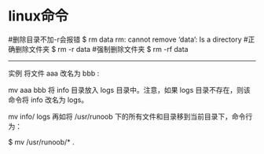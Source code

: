 # linux命令
#删除目录不加-r会报错
$ rm data
rm: cannot remove ‘data’: Is a directory
#正确删除文件夹
$ rm -r data
#强制删除文件夹
$ rm -rf data
******
实例
将文件 aaa 改名为 bbb :

mv aaa bbb
将 info 目录放入 logs 目录中。注意，如果 logs 目录不存在，则该命令将 info 改名为 logs。

mv info/ logs 
再如将 /usr/runoob 下的所有文件和目录移到当前目录下，命令行为：

$ mv /usr/runoob/*  . 